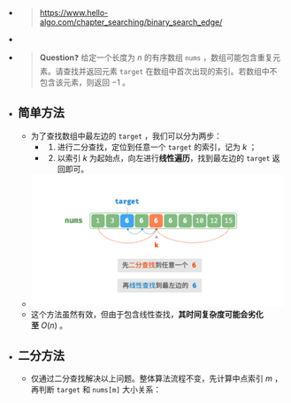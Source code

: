 - > https://www.hello-algo.com/chapter_searching/binary_search_edge/
-
- > **Question**❓
  > 给定一个长度为 $n$ 的有序数组 `nums` ，数组可能包含重复元素。请查找并返回元素 `target` 在数组中首次出现的索引。若数组中不包含该元素，则返回 −1 。
- ## 简单方法
	- 为了查找数组中最左边的 `target` ，我们可以分为两步：
		- 1. 进行二分查找，定位到任意一个 `target` 的索引，记为 $k$ ；
		- 2. 以索引 $k$ 为起始点，向左进行**线性遍历**，找到最左边的 `target` 返回即可。
	- ![image.png](../assets/image_1686973513830_0.png)
	- 这个方法虽然有效，但由于包含线性查找，**其时间复杂度可能会劣化至** $O(n)$ 。
- ## 二分方法
	- 仅通过二分查找解决以上问题。整体算法流程不变，先计算中点索引 $m$ ，再判断 `target` 和 `nums[m]` 大小关系：